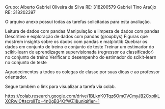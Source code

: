 Grupo: 
Alberto Gabriel Oliveira da Silva RE: 318200579
Gabriel Tino Araújo RE: 318202397

O arquivo anexo possui todas as tarefas solicitadas para esta avaliação.

Leitura de dados com pandas
Manipulação e limpeza de dados com pandas
Descritivo e exploração de dados com pandas (groupbys)
Figuras que mostrem insights sobre os dados com pandas e matplotlib
Quebrar os dados em conjunto de treino e conjunto de teste
Treinar um estimador do scikit-learn de aprendizagem supervisionada (regressor ou classificador) no conjunto de treino
Verificar o desempenho do estimador do scikit-learn no conjunto de teste


Agradecimentos a todos os colegas de classe por suas dicas e ao professor orientador.

Segue também o link para visualizar a tarefa via colab.

https://colab.research.google.com/drive/1BLknK0Tqz6OmOVCmyJB2CxpikLXCRwIC#scrollTo=4n0gB34OfWZ1&uniqifier=1
